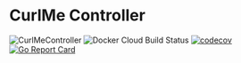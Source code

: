 # CurlMe Controller

![CurlMeController](https://github.com/etiennecoutaud/curlme-controller/workflows/CurlMeController/badge.svg)
![Docker Cloud Build Status](https://img.shields.io/docker/cloud/build/etiennecoutaud/curlme-controller)
[![codecov](https://codecov.io/gh/etiennecoutaud/curlme-controller/branch/master/graph/badge.svg)](https://codecov.io/gh/etiennecoutaud/curlme-controller)
[![Go Report Card](https://goreportcard.com/badge/github.com/etiennecoutaud/curlme-controller)](https://goreportcard.com/report/github.com/etiennecoutaud/curlme-controller)